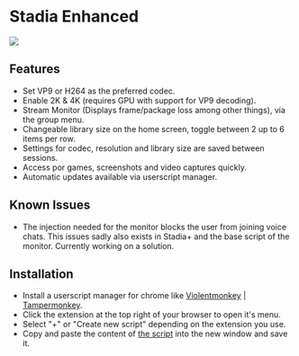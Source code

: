 # Stadia Enhanced

![](https://i.imgur.com/oEd0HLN.jpg)

## Features

* Set VP9 or H264 as the preferred codec.
* Enable 2K & 4K (requires GPU with support for VP9 decoding).
* Stream Monitor (Displays frame/package loss among other things), via the group menu.
* Changeable library size on the home screen, toggle between 2 up to 6 items per row.
* Settings for codec, resolution and library size are saved between sessions.
* Access por games, screenshots and video captures quickly.
* Automatic updates available via userscript manager.

## Known Issues

* The injection needed for the monitor blocks the user from joining voice chats. This issues sadly also exists in Stadia+ and the base script of the monitor. Currently working on a solution.

## Installation
* Install a userscript manager for chrome like [Violentmonkey](https://chrome.google.com/webstore/detail/violentmonkey/jinjaccalgkegednnccohejagnlnfdag) | [Tampermonkey](https://chrome.google.com/webstore/detail/tampermonkey/dhdgffkkebhmkfjojejmpbldmpobfkfo).
* Click the extension at the top right of your browser to open it's menu.
* Select "+" or "Create new script" depending on the extension you use.
* Copy and paste the content of [the script](https://github.com/ChristopherKlay/StadiaEnhanced/blob/master/main.js) into the new window and save it.
